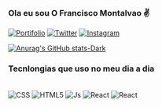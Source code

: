 ### Ola eu sou O Francisco Montalvao ✌️

[![Portifolio](https://img.shields.io/website-up-down-green-red/http/monip.org.svg)](https://google.com)
[![Twitter](https://img.shields.io/badge/Twitter-1DA1F2?style=for-the-badge&logo=twitter&logoColor=white)]([https://google.com](https://twitter.com/Sextaffeira))
[![Instagram](https://img.shields.io/badge/Instagram-E4405F?style=for-the-badge&logo=instagram&logoColor=white)](https://google.com)


[![Anurag's GitHub stats-Dark](https://github-readme-stats.vercel.app/api?username=FranciscoMontalvao&show_icons=true&theme=dracula)](https://github.com/anuraghazra/github-readme-stats#gh-dark-mode-only)

### Tecnlongias que uso no meu dia a dia

<div style="display: inline_blok"><br/> 

 <img align="center" alt="CSS" src="https://img.shields.io/badge/CSS3-1572B6?style=for-the-badge&logo=css3&logoColor=whitek" />

  <img align="center" alt="HTML5" src="https://img.shields.io/badge/HTML5-E34F26?style=for-the-badge&logo=html5&logoColor=white"/>

  <img align="center" alt="Js" src="https://img.shields.io/badge/JavaScript-F7DF1E?style=for-the-badge&logo=javascript&logoColor=black" />
 
  <img align="center" alt="React" src="https://img.shields.io/badge/React-20232A?style=for-the-badge&logo=react&logoColor=61DAFB" />

  <img align="center" alt="React" src="https://img.shields.io/badge/Tailwind_CSS-38B2AC?style=for-the-badge&logo=tailwind-css&logoColor=white" />
</div>
